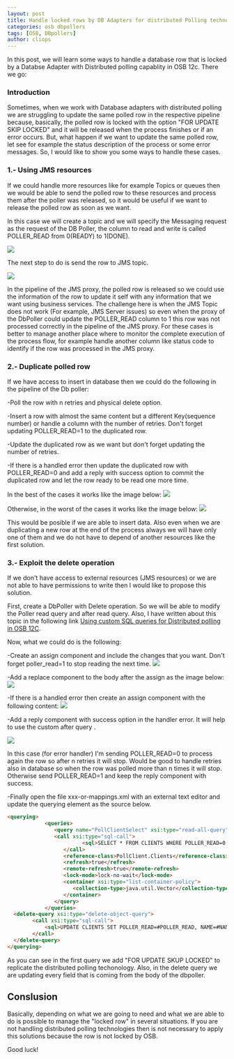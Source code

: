 ```yaml
---
layout: post
title: Handle locked rows by DB Adapters for distributed Polling technologies in OSB 12c
categories: osb dbpollers
tags: [OSB, DBpollers]
author: cliops
---
```

In this post, we will learn some ways to handle a database row that is locked by a Databse Adapter with Distributed polling capablity in OSB 12c. There we go:

### Introduction ###

Sometimes, when we work with Database adapters with distributed polling we are struggling to update the same polled row in the respective pipeline because, basically, the polled row is locked with the option "FOR UPDATE SKIP LOCKED" and it will be released when the process finishes or if an error occurs. But, what happen if we want to update the same polled row, let see for example the status description of the process or some error messages. So, I would like to show you some ways to handle these cases.

### 1.- Using JMS resources ###

If we could handle more resources like for example Topics or queues then we would be able to send the polled row to these resources and process them after the poller was released, so it would be useful if we want to release the polled row as soon as we want.

In this case we will create a topic and we will specify the Messaging request as the request of the DB Poller, the column to read and write is called POLLER_READ from 0(READY) to 1(DONE).

 ![](/images/2017-03-15-DBPollers-update-locked-rows-OSB_12C/Image2.jpg)

The next step to do is send the row to JMS topic.

  ![](/images/2017-03-15-DBPollers-update-locked-rows-OSB_12C/Image3.jpg)

In the pipeline of the JMS proxy, the polled row is released so we could use the information of the row to update it self with any information that we want using business services. The challenge here is when the JMS Topic does not work (For example, JMS Server issues) so even when the proxy of the DbPoller could update the POLLER_READ column to 1 this row was not processed correctly in the pipeline of the JMS proxy. For these cases is better to manage another place where to monitor the complete execution of the process flow, for example handle another column like status code to identify if the row was processed in the JMS proxy.


### 2.- Duplicate polled row ###

If we have access to insert in database then we could do the following in the pipeline of the Db poller:

-Poll the row with n retries and physical delete option.

-Insert a row with almost the same content but a different Key(sequence number) or handle a column with the number of retries. Don't forget updating POLLER_READ=1 to the duplicated row.

-Update the duplicated row as we want but don't forget updating the number of retries.

-If there is a handled error then update the duplicated row with POLLER_READ=0 and add a reply with success option to commit the duplicated row and let the row ready to be read one more time.

In the best of the cases it works like the image below:
![](/images/2017-03-15-DBPollers-update-locked-rows-OSB_12C/Image4.jpg)

Otherwise, in the worst of the cases it works like the image below:
![](/images/2017-03-15-DBPollers-update-locked-rows-OSB_12C/Image5.jpg)

This would be posible if we are able to insert data. Also even when we are duplicating a new row at the end of the process always we will have only one of them and we do not have to depend of another resources like the first solution.


### 3.- Exploit the delete operation ###

If we don't have access to external resources (JMS resources) or we are not able to have permissions to write then I would like to propose this solution.

First, create a DbPoller with Delete operation. So we will be able to modify the Poller read query and after read query. Also, I have written about this topic in the following link [Using custom SQL queries for Distributed polling in OSB 12C](http://blog.sysco.no/osb/pollers/Use_custom_sql_Distributed_Polling_OSB_12C/).

Now, what we could do is the following:

-Create an assign component and include the changes that you want. Don't forget poller_read=1 to stop reading the next time.
![](/images/2017-03-15-DBPollers-update-locked-rows-OSB_12C/Image6.jpg)

-Add a replace component to the body after the assign as the image below:
![](/images/2017-03-15-DBPollers-update-locked-rows-OSB_12C/Image9.jpg)

-If there is a handled error then create an assign component with the following content:
![](/images/2017-03-15-DBPollers-update-locked-rows-OSB_12C/Image7.jpg)

-Add a reply component with success option in the handler error. It will help to use the custom after query .

![](/images/2017-03-15-DBPollers-update-locked-rows-OSB_12C/Image8.jpg)

In this case (for error handler) I'm sending POLLER_READ=0 to process again the row so after n retries it will stop. Would be good to handle retries also in database so when the row was polled more than n times it will stop. Otherwise send POLLER_READ=1 and keep the reply component with success.

-Finally open the file xxx-or-mappings.xml with an external text editor and update the querying element as the source below.

```html
<querying>
            <queries>
               <query name="PollClientSelect" xsi:type="read-all-query">
               <call xsi:type="sql-call">
                        <sql>SELECT * FROM CLIENTS WHERE POLLER_READ=0 AND TIMESTAMP &lt;= SYSDATE FOR UPDATE SKIP LOCKED</sql>
                  </call>
                  <reference-class>PollClient.Clients</reference-class>
                  <refresh>true</refresh>
                  <remote-refresh>true</remote-refresh>
                  <lock-mode>lock-no-wait</lock-mode>
                  <container xsi:type="list-container-policy">
                     <collection-type>java.util.Vector</collection-type>
                  </container>
               </query>
            </queries>
  <delete-query xsi:type="delete-object-query">
		<call xsi:type="sql-call">
			<sql>UPDATE CLIENTS SET POLLER_READ=#POLLER_READ, NAME=#NAME,TIMESTAMP=#TIMESTAMP,DESCRIPTION=#DESCRIPTION WHERE ID=#ID</sql>
		</call>
  </delete-query>
</querying>

```
As you can see in the first query we add "FOR UPDATE SKUP LOCKED" to replicate the distributed polling techonology. Also, in the delete query we are updating every field that is coming from the body of the dbpoller.

## Conslusion ##

Basically, depending on what we are going to need and what we are able to do is possible to manage the "locked row" in several situations. If you are not handling distributed polling technologies then is not necessary to apply this solutions because the row is not locked by OSB.

Good luck!
